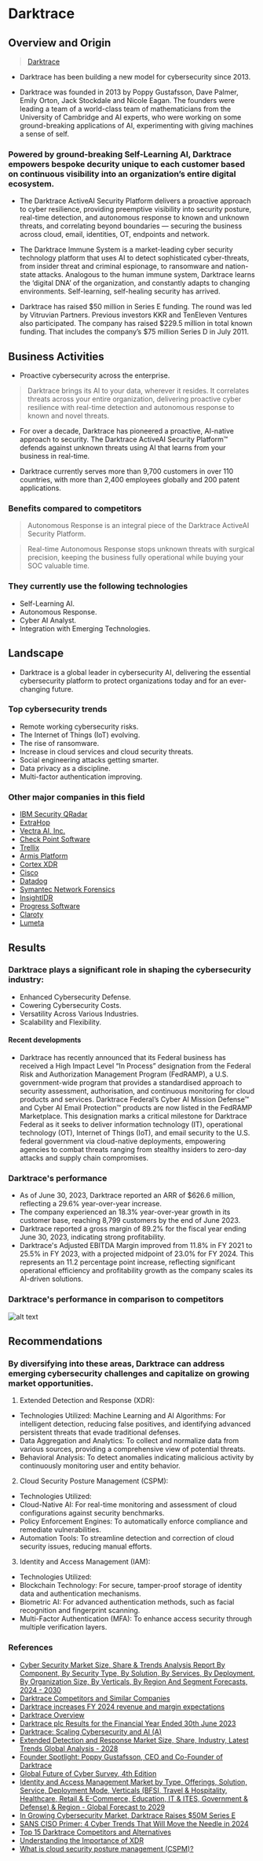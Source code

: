 # Darktrace

## Overview and Origin

> [Darktrace](https://darktrace.com) 

* Darktrace has been building a new model for cybersecurity since 2013. 

* Darktrace was founded in 2013 by Poppy Gustafsson, Dave Palmer, Emily Orton, Jack Stockdale and Nicole Eagan. The founders were leading a team of a world-class team of mathematicians from the University of Cambridge and AI experts, who were working on some ground-breaking applications of AI, experimenting with giving machines a sense of self.

### Powered by ground-breaking Self-Learning AI, Darktrace empowers bespoke decurity unique to each customer based on continuous visibility into an organization’s entire digital ecosystem. 

* The Darktrace ActiveAI Security Platform delivers a proactive approach to cyber resilience, providing preemptive visibility into security posture, real-time detection, and autonomous response to known and unknown threats, and correlating beyond boundaries — securing the business across cloud, email, identities, OT, endpoints and network.

* The Darktrace Immune System is a market-leading cyber security technology platform that uses AI to detect sophisticated cyber-threats, from insider threat and criminal espionage, to ransomware and nation-state attacks. Analogous to the human immune system, Darktrace learns the ‘digital DNA’ of the organization, and constantly adapts to changing environments. Self-learning, self-healing security has arrived.

*  Darktrace has raised $50 million in Series E funding. The round was led by Vitruvian Partners. Previous investors KKR and TenEleven Ventures also participated.
The company has raised $229.5 million in total known funding. That includes the company’s $75 million Series D in July 2011. 

## Business Activities

* Proactive cybersecurity across the enterprise.

> Darktrace brings its AI to your data, wherever it resides. It correlates threats across your entire organization, delivering proactive cyber resilience with real-time detection and autonomous response to known and novel threats.

* For over a decade, Darktrace has pioneered a proactive, AI-native approach to security. The Darktrace ActiveAI Security Platform™ defends against unknown threats using AI that learns from your business in real-time.

* Darktrace currently serves more than 9,700 customers in over 110 countries, with more than 2,400 employees globally and 200 patent applications.

### Benefits compared to competitors
> Autonomous Response is an integral piece of the Darktrace ActiveAI Security Platform. 

> Real-time Autonomous Response stops unknown threats with surgical precision, keeping the business fully operational while buying your SOC valuable time.

### They currently use the following technologies

* Self-Learning AI.
* Autonomous Response.
* Cyber AI Analyst.
* Integration with Emerging Technologies.

## Landscape

* Darktrace is a global leader in cybersecurity AI, delivering the essential cybersecurity platform to protect organizations today and for an ever-changing future.

### Top cybersecurity trends

* Remote working cybersecurity risks.
* The Internet of Things (IoT) evolving.
* The rise of ransomware.
* Increase in cloud services and cloud security threats.
* Social engineering attacks getting smarter.
* Data privacy as a discipline.
* Multi-factor authentication improving.

### Other major companies in this field

-   [IBM Security QRadar](https://www.ibm.com/ai-cybersecurity?utm_content=SRCWW&p1=Search&p4=43700074604519950&p5=p&p9=58700008209812898&gclsrc=aw.ds&gbraid=0AAAAAD-_QsTGH69GfCt9SHRoaCMkFGtHH&gclid=CjwKCAiAjeW6BhBAEiwAdKltMrLJd326CMvgwXf-Cm3JsLsUdCjMqCOlxn23YOB-EQJ0MHC0HT0fbhoCvlwQAvD_BwE)
-  [ExtraHop](https://www.extrahop.com/platform/revealx?utm_source=Google&utm_medium=CPC&utm_campaign=TNT-BrandedSearch-ExactMatch-NA&cid=7016R000001hfpBQAQ&utm_term=extrahop&utm_source=Google&utm_medium=CPC&utm_campaign=TNT-BrandedSearch-ExactMatch-NA&utm_id=7016R000001hfpBQAQ&utm_term=extrahop&gad_source=1&gbraid=0AAAAADuVKgUD2gMTS30EV0jOiszmoXfrm&gclid=CjwKCAiAjeW6BhBAEiwAdKltMg8nEESLGcQKds8u1SRL8mHZ6waqBvuWSBF0qWKP32dtQKfp3O6WQhoCAXcQAvD_BwE)
-  [Vectra AI, Inc.](https://www.vectra.ai)
-  [Check Point Software](https://www.checkpoint.com)
-  [Trellix](https://www.trellix.com)
-  [Armis Platform](https://www.armis.com)
-  [Cortex XDR](https://docs-cortex.paloaltonetworks.com/home)
-  [Cisco](https://www.cisco.com)
-  [Datadog](https://www.datadoghq.com/dg/monitor/free-trial/?utm_source=google&utm_medium=paid-search&utm_campaign=dg-brand-ww&utm_keyword=datadog&utm_matchtype=b&igaag=95325237782&igaat=&igacm=9551169254&igacr=651959074277&igakw=datadog&igamt=b&igant=g&utm_campaignid=9551169254&utm_adgroupid=95325237782&gad_source=1&gbraid=0AAAAADFY9Nmx2gA1cgTOhjFoxQJdFa1Ud&gclid=CjwKCAiAjeW6BhBAEiwAdKltMjuK9N6QAg1_ebhThtVFN1_WBtMk5VobVtV-5FhB4w2R9lvdexORpxoCZpEQAvD_BwE)
-  [Symantec Network Forensics](https://www.broadcom.com/products/advanced-threat-protection/network-forensics-security-analytics)
-  [InsightIDR](https://www.rapid7.com/products/insightidr/)
-  [Progress Software](https://www.progress.com)
-  [Claroty](https://claroty.com)
-  [Lumeta](https://www.firemon.com/newsroom/lumeta-is-now-cyber-asset-manager/)

## Results

### Darktrace plays a significant role in shaping the cybersecurity industry:

* Enhanced Cybersecurity Defense.
* Cowering Cybersecurity Costs.
* Versatility Across Various Industries.
* Scalability and Flexibility.

#### Recent developments

* Darktrace has recently announced that its Federal business has received a High Impact Level “In Process” designation from the Federal Risk and Authorization Management Program (FedRAMP), a U.S. government-wide program that provides a standardised approach to security assessment, authorisation, and continuous monitoring for cloud products and services. Darktrace Federal’s Cyber AI Mission Defense™ and Cyber AI Email Protection™ products are now listed in the FedRAMP Marketplace. This designation marks a critical milestone for Darktrace Federal as it seeks to deliver information technology (IT), operational technology (OT), Internet of Things (IoT), and email security to the U.S. federal government via cloud-native deployments, empowering agencies to combat threats ranging from stealthy insiders to zero-day attacks and supply chain compromises.

### Darktrace's performance

* As of June 30, 2023, Darktrace reported an ARR of $626.6 million, reflecting a 29.6% year-over-year increase.
* The company experienced an 18.3% year-over-year growth in its customer base, reaching 8,799 customers by the end of June 2023.
* Darktrace reported a gross margin of 89.2% for the fiscal year ending June 30, 2023, indicating strong profitability.
* Darktrace's Adjusted EBITDA Margin improved from 11.8% in FY 2021 to 25.5% in FY 2023, with a projected midpoint of 23.0% for FY 2024. This represents an 11.2 percentage point increase, reflecting significant operational efficiency and profitability growth as the company scales its AI-driven solutions.

### Darktrace's performance in comparison to competitors

![alt text](https://i.postimg.cc/RVTvpT2k/temp-Image-Qty-R0f.avif)

## Recommendations

### By diversifying into these areas, Darktrace can address emerging cybersecurity challenges and capitalize on growing market opportunities.

1. Extended Detection and Response (XDR):

* Technologies Utilized:
Machine Learning and AI Algorithms: For intelligent detection, reducing false positives, and identifying advanced persistent threats that evade traditional defenses.
* Data Aggregation and Analytics: To collect and normalize data from various sources, providing a comprehensive view of potential threats.
* Behavioral Analysis: To detect anomalies indicating malicious activity by continuously monitoring user and entity behavior.

2. Cloud Security Posture Management (CSPM):

* Technologies Utilized:
* Cloud-Native AI: For real-time monitoring and assessment of cloud configurations against security benchmarks.
* Policy Enforcement Engines: To automatically enforce compliance and remediate vulnerabilities.
* Automation Tools: To streamline detection and correction of cloud security issues, reducing manual efforts.

3. Identity and Access Management (IAM):

* Technologies Utilized:
* Blockchain Technology: For secure, tamper-proof storage of identity data and authentication mechanisms.
* Biometric AI: For advanced authentication methods, such as facial recognition and fingerprint scanning.
* Multi-Factor Authentication (MFA): To enhance access security through multiple verification layers.

### References

- [Cyber Security Market Size, Share & Trends Analysis Report By Component, By Security Type, By Solution, By Services, By Deployment, By Organization Size, By Verticals, By Region And Segment Forecasts, 2024 - 2030](https://www.grandviewresearch.com/industry-analysis/cyber-security-market)
- [Darktrace Competitors and Similar Companies](https://craft.co/darktrace/competitors)
- [Darktrace increases FY 2024 revenue and margin expectations](https://www.directorstalkinterviews.com/darktrace-increases-fy-2024-revenue-and-margin-expectations/4121146464?utm_source=chatgpt.com)
- [Darktrace Overview](https://ir.darktrace.com/overview)
- [Darktrace plc Results for the Financial Year Ended 30th June 2023](https://ir.darktrace.com/regulatory-news/2023/9/6/1713518?utm_source=chatgpt.com)
- [Darktrace: Scaling Cybersecurity and AI (A)](https://www.hbs.edu/faculty/Pages/item.aspx?num=65635&utm_source=chatgpt.com)
- [Extended Detection and Response Market Size, Share, Industry, Latest Trends Global Analysis - 2028](https://www.marketsandmarkets.com/Market-Reports/extended-detection-response-market-52119574.html?utm_source=chatgpt.com)
- [Founder Spotlight: Poppy Gustafsson, CEO and Co-Founder of Darktrace](https://medium.com/talis-capital/founder-spotlight-poppy-gustafsson-ceo-and-co-founder-of-darktrace-27c56cae3cc1)
- [Global Future of Cyber Survey, 4th Edition](https://www.deloitte.com/global/en/services/risk-advisory/research/global-future-of-cyber.html?id=gx:2ps:3gl:4cyber:5:6con:20241021::2024focs-paidsearch-us&gad_source=1&gbraid=0AAAAA-fvByw5ZKMZBMyoP8d7JCiHaTNIO&gclid=CjwKCAiA6t-6BhA3EiwAltRFGKc_FvpVKj97Kj42I7X6eC4_VzETL-g0Kjsw5y-dg-6kKFQcd0_2MBoCdb4QAvD_BwE)
- [Identity and Access Management Market by Type, Offerings, Solution, Service, Deployment Mode, Verticals (BFSI, Travel & Hospitality, Healthcare, Retail & E-Commerce, Education, IT & ITES, Government & Defense) & Region - Global Forecast to 2029](https://www.marketsandmarkets.com/Market-Reports/identity-access-management-iam-market-1168.html?utm_source=chatgpt.com)
- [In Growing Cybersecurity Market, Darktrace Raises $50M Series E](https://news.crunchbase.com/venture/in-growing-cybersecurity-market-darktrace-raises-50m-series-e/)
- [SANS CISO Primer: 4 Cyber Trends That Will Move the Needle in 2024](https://www.sans.org/mlp/ciso-primer-2024/?utm_medium=CPC&utm_source=Google&utm_content=CISO_Primer_KWs&utm_campaign=Why_SANS_2024&utm_rdetail=Global&utm_goal=Leads&utm_type=Global_Campaign&gad_source=1&gbraid=0AAAAADo9I1gcfzP0M1ZpF4NGP3g-5Awwh&gclid=EAIaIQobChMIi8mXle2eigMVNzcIBR0DChyiEAAYBCAAEgLEqPD_BwE)
- [Top 15 Darktrace Competitors and Alternatives](https://bstrategyhub.com/darktrace-competitors-and-alternatives/)
- [Understanding the Importance of XDR](https://fidelissecurity.com/threatgeek/xdr-security/understanding-the-importance-of-xdr/)
- [What is cloud security posture management (CSPM)?](https://www.ibm.com/topics/cspm)